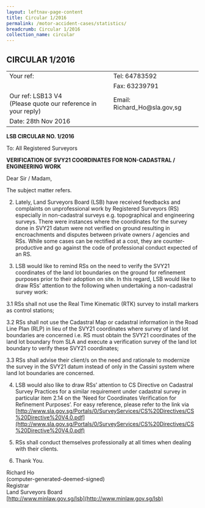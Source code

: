 ```yaml
---
layout: leftnav-page-content
title: Circular 1/2016 
permalink: /motor-accident-cases/statistics/
breadcrumb: Circular 1/2016 
collection_name: circular
---
```


CIRCULAR 1/2016
---

<table>
  <tr>
    <td>Your ref:</td>
    <td>Tel: 64783592</td>
  </tr>
  <tr>
    <td></td>
    <td>Fax: 63239791</td>
  </tr>
  <tr>
    <td>Our ref: LSB13 V4<br>(Please quote our reference in your reply)</td>
    <td>Email: Richard_Ho@sla.gov,sg</td>
  </tr>
  <tr>
    <td>Date: 28th Nov 2016</td>
    <td></td>
  </tr>
</table>

**LSB CIRCULAR NO. 1/2016**

To: All Registered Surveyors

**VERIFICATION OF SVY21 COORDINATES FOR NON-CADASTRAL / ENGINEERING WORK**

Dear Sir / Madam,

The subject matter refers.

2. Lately, Land Surveyors Board (LSB) have received feedbacks and complaints on unprofessional work by Registered Surveyors (RS) especially in non-cadastral surveys e.g. topographical and engineering surveys. There were instances where the coordinates for the survey done in SVY21 datum were not verified on ground resulting in encroachments and disputes between private owners / agencies and RSs. While some cases can be rectified at a cost, they are counter-productive and go against the code of professional conduct expected of an RS. 

3. LSB would like to remind RSs on the need to verify the SVY21 coordinates of the land lot boundaries on the ground for refinement purposes prior to their adoption on site. In this regard, LSB would like to draw RSs’ attention to the following when undertaking a non-cadastral survey work:   

3.1 RSs shall not use the Real Time Kinematic (RTK) survey to install markers as control stations;

3.2  RSs shall not use the Cadastral Map or cadastral information in the Road Line Plan (RLP) in lieu of the SVY21 coordinates where survey of land lot boundaries are concerned i.e. RS must obtain the SVY21 coordinates of the land lot boundary from SLA and execute a verification survey of the land lot boundary to verify these SVY21 coordinates;

3.3  RSs shall advise their client/s on the need and rationale to modernize the survey in the SVY21 datum instead of only in the Cassini system where land lot boundaries are concerned.

4. LSB would also like to draw RSs’ attention to CS Directive on Cadastral Survey Practices for a similar requirement under cadastral survey in particular item 2.14 on the ‘Need for Coordinates Verification for Refinement Purposes’. For easy reference, please refer to the link via [http://www.sla.gov.sg/Portals/0/SurveyServices/CS%20Directives/CS%20Directive%20V4.0.pdf](http://www.sla.gov.sg/Portals/0/SurveyServices/CS%20Directives/CS%20Directive%20V4.0.pdf)

5. RSs shall conduct themselves professionally at all times when dealing with their clients. 

6. Thank You.

Richard Ho<br>
(computer-generated-deemed-signed)<br>
Registrar<br>
Land Surveyors Board<br>
[http://www.minlaw.gov.sg/lsb](http://www.minlaw.gov.sg/lsb)

